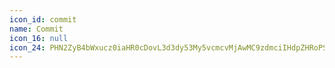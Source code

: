 ```yaml
---
icon_id: commit
name: Commit
icon_16: null
icon_24: PHN2ZyB4bWxucz0iaHR0cDovL3d3dy53My5vcmcvMjAwMC9zdmciIHdpZHRoPSIyNCIgaGVpZ2h0PSIyNCIgdmlld0JveD0iMCAwIDI0IDI0Ij48cGF0aCBmaWxsLXJ1bGU9ImV2ZW5vZGQiIGQ9Ik0xNy41IDExLjc1YS43NS43NSAwIDAxLjc1LS43NWg1YS43NS43NSAwIDAxMCAxLjVoLTVhLjc1Ljc1IDAgMDEtLjc1LS43NXptLTE3LjUgMEEuNzUuNzUgMCAwMS43NSAxMWg1YS43NS43NSAwIDAxMCAxLjVoLTVhLjc1Ljc1IDAgMDEtLjc1LS43NXoiLz48cGF0aCBmaWxsLXJ1bGU9ImV2ZW5vZGQiIGQ9Ik0xMiAxNi4yNWE0LjUgNC41IDAgMTAwLTkgNC41IDQuNSAwIDAwMCA5em0wIDEuNWE2IDYgMCAxMDAtMTIgNiA2IDAgMDAwIDEyeiIvPjwvc3ZnPg==
---
```

